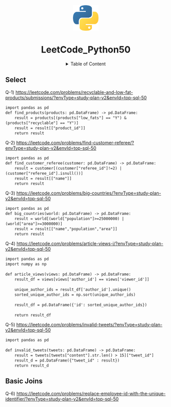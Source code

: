<div align="center">
    <img src="Python_logo_icon.png" alt="Logo" width="80" height="80">
    <h1 align="center">LeetCode_Python50</h1>
    <p align="center">
    <details>
    <summary>Table of Content</summary>
    <ul align="center">
            <a href="#select">Select</a>
    <br />
            <a href="#basic-joins">Basic of Joins</a>
    </ul>
    </details>
    </p>
</div>

## Select
Q-1) https://leetcode.com/problems/recyclable-and-low-fat-products/submissions/?envType=study-plan-v2&envId=top-sql-50

    import pandas as pd
    def find_products(products: pd.DataFrame) -> pd.DataFrame:
        result = products[(products["low_fats"] == "Y") & (products["recyclable"] == "Y")]
        result = result[["product_id"]]
        return result

Q-2) https://leetcode.com/problems/find-customer-referee/?envType=study-plan-v2&envId=top-sql-50

    import pandas as pd
    def find_customer_referee(customer: pd.DataFrame) -> pd.DataFrame:
        result = customer[(customer["referee_id"]!=2) | (customer["referee_id"].isnull())]
        result = result[["name"]]
        return result

Q-3) https://leetcode.com/problems/big-countries/?envType=study-plan-v2&envId=top-sql-50

    import pandas as pd
    def big_countries(world: pd.DataFrame) -> pd.DataFrame:
        result = world[(world["population"]>=25000000) | (world["area"]>=3000000)]
        result = result[["name","population","area"]]
        return result

Q-4) https://leetcode.com/problems/article-views-i/?envType=study-plan-v2&envId=top-sql-50

    import pandas as pd
    import numpy as np
    
    def article_views(views: pd.DataFrame) -> pd.DataFrame:
        result_df = views[views['author_id'] == views['viewer_id']]
    
        unique_author_ids = result_df['author_id'].unique()
        sorted_unique_author_ids = np.sort(unique_author_ids)
        
        result_df = pd.DataFrame({'id': sorted_unique_author_ids})
        
        return result_df

Q-5) https://leetcode.com/problems/invalid-tweets/?envType=study-plan-v2&envId=top-sql-50

    import pandas as pd
    
    def invalid_tweets(tweets: pd.DataFrame) -> pd.DataFrame:
        result = tweets[tweets["content"].str.len() > 15]["tweet_id"]
        result_d = pd.DataFrame({"tweet_id" : result})
        return result_d


## Basic Joins

Q-6) https://leetcode.com/problems/replace-employee-id-with-the-unique-identifier/?envType=study-plan-v2&envId=top-sql-50
    
